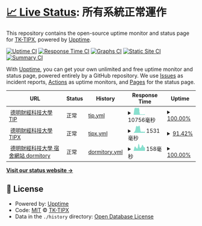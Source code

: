 # [📈 Live Status](https://TK-TIPX.github.io/upptime): <!--live status--> **所有系統正常運作**

This repository contains the open-source uptime monitor and status page for [TK-TIPX](https://TK-TIPX.github.io/upptime), powered by [Upptime](https://github.com/upptime/upptime).

[![Uptime CI](https://github.com/TK-TIPX/upptime/workflows/Uptime%20CI/badge.svg)](https://github.com/TK-TIPX/upptime/actions?query=workflow%3A%22Uptime+CI%22)
[![Response Time CI](https://github.com/TK-TIPX/upptime/workflows/Response%20Time%20CI/badge.svg)](https://github.com/TK-TIPX/upptime/actions?query=workflow%3A%22Response+Time+CI%22)
[![Graphs CI](https://github.com/TK-TIPX/upptime/workflows/Graphs%20CI/badge.svg)](https://github.com/TK-TIPX/upptime/actions?query=workflow%3A%22Graphs+CI%22)
[![Static Site CI](https://github.com/TK-TIPX/upptime/workflows/Static%20Site%20CI/badge.svg)](https://github.com/TK-TIPX/upptime/actions?query=workflow%3A%22Static+Site+CI%22)
[![Summary CI](https://github.com/TK-TIPX/upptime/workflows/Summary%20CI/badge.svg)](https://github.com/TK-TIPX/upptime/actions?query=workflow%3A%22Summary+CI%22)

With [Upptime](https://upptime.js.org), you can get your own unlimited and free uptime monitor and status page, powered entirely by a GitHub repository. We use [Issues](https://github.com/TK-TIPX/upptime/issues) as incident reports, [Actions](https://github.com/TK-TIPX/upptime/actions) as uptime monitors, and [Pages](https://TK-TIPX.github.io/upptime) for the status page.

<!--start: status pages-->
<!-- This summary is generated by Upptime (https://github.com/upptime/upptime) -->
<!-- Do not edit this manually, your changes will be overwritten -->
<!-- prettier-ignore -->
| URL | Status | History | Response Time | Uptime |
| --- | ------ | ------- | ------------- | ------ |
| <img alt="" src="https://icons.duckduckgo.com/ip3/netinfo.takming.edu.tw.ico" height="13"> [德明財經科技大學 TIP](https://netinfo.takming.edu.tw/tip) | 正常 | [tip.yml](https://github.com/TK-TIPX/upptime/commits/HEAD/history/tip.yml) | <details><summary><img alt="Response time graph" src="./graphs/tip/response-time-week.png" height="20"> 10756毫秒</summary><br><a href="https://TK-TIPX.github.io/upptime/history/tip"><img alt="Response time 2473" src="https://img.shields.io/endpoint?url=https%3A%2F%2Fraw.githubusercontent.com%2FTK-TIPX%2Fupptime%2FHEAD%2Fapi%2Ftip%2Fresponse-time.json"></a><br><a href="https://TK-TIPX.github.io/upptime/history/tip"><img alt="24-hour response time 1523" src="https://img.shields.io/endpoint?url=https%3A%2F%2Fraw.githubusercontent.com%2FTK-TIPX%2Fupptime%2FHEAD%2Fapi%2Ftip%2Fresponse-time-day.json"></a><br><a href="https://TK-TIPX.github.io/upptime/history/tip"><img alt="7-day response time 10756" src="https://img.shields.io/endpoint?url=https%3A%2F%2Fraw.githubusercontent.com%2FTK-TIPX%2Fupptime%2FHEAD%2Fapi%2Ftip%2Fresponse-time-week.json"></a><br><a href="https://TK-TIPX.github.io/upptime/history/tip"><img alt="30-day response time 3957" src="https://img.shields.io/endpoint?url=https%3A%2F%2Fraw.githubusercontent.com%2FTK-TIPX%2Fupptime%2FHEAD%2Fapi%2Ftip%2Fresponse-time-month.json"></a><br><a href="https://TK-TIPX.github.io/upptime/history/tip"><img alt="1-year response time 2473" src="https://img.shields.io/endpoint?url=https%3A%2F%2Fraw.githubusercontent.com%2FTK-TIPX%2Fupptime%2FHEAD%2Fapi%2Ftip%2Fresponse-time-year.json"></a></details> | <details><summary><a href="https://TK-TIPX.github.io/upptime/history/tip">100.00%</a></summary><a href="https://TK-TIPX.github.io/upptime/history/tip"><img alt="All-time uptime 99.50%" src="https://img.shields.io/endpoint?url=https%3A%2F%2Fraw.githubusercontent.com%2FTK-TIPX%2Fupptime%2FHEAD%2Fapi%2Ftip%2Fuptime.json"></a><br><a href="https://TK-TIPX.github.io/upptime/history/tip"><img alt="24-hour uptime 100.00%" src="https://img.shields.io/endpoint?url=https%3A%2F%2Fraw.githubusercontent.com%2FTK-TIPX%2Fupptime%2FHEAD%2Fapi%2Ftip%2Fuptime-day.json"></a><br><a href="https://TK-TIPX.github.io/upptime/history/tip"><img alt="7-day uptime 100.00%" src="https://img.shields.io/endpoint?url=https%3A%2F%2Fraw.githubusercontent.com%2FTK-TIPX%2Fupptime%2FHEAD%2Fapi%2Ftip%2Fuptime-week.json"></a><br><a href="https://TK-TIPX.github.io/upptime/history/tip"><img alt="30-day uptime 99.82%" src="https://img.shields.io/endpoint?url=https%3A%2F%2Fraw.githubusercontent.com%2FTK-TIPX%2Fupptime%2FHEAD%2Fapi%2Ftip%2Fuptime-month.json"></a><br><a href="https://TK-TIPX.github.io/upptime/history/tip"><img alt="1-year uptime 99.50%" src="https://img.shields.io/endpoint?url=https%3A%2F%2Fraw.githubusercontent.com%2FTK-TIPX%2Fupptime%2FHEAD%2Fapi%2Ftip%2Fuptime-year.json"></a></details>
| <img alt="" src="https://icons.duckduckgo.com/ip3/tipx.sao-x.com.ico" height="13"> [德明財經科技大學 TIPX](https://tipx.sao-x.com) | 正常 | [tipx.yml](https://github.com/TK-TIPX/upptime/commits/HEAD/history/tipx.yml) | <details><summary><img alt="Response time graph" src="./graphs/tipx/response-time-week.png" height="20"> 1531毫秒</summary><br><a href="https://TK-TIPX.github.io/upptime/history/tipx"><img alt="Response time 1602" src="https://img.shields.io/endpoint?url=https%3A%2F%2Fraw.githubusercontent.com%2FTK-TIPX%2Fupptime%2FHEAD%2Fapi%2Ftipx%2Fresponse-time.json"></a><br><a href="https://TK-TIPX.github.io/upptime/history/tipx"><img alt="24-hour response time 560" src="https://img.shields.io/endpoint?url=https%3A%2F%2Fraw.githubusercontent.com%2FTK-TIPX%2Fupptime%2FHEAD%2Fapi%2Ftipx%2Fresponse-time-day.json"></a><br><a href="https://TK-TIPX.github.io/upptime/history/tipx"><img alt="7-day response time 1531" src="https://img.shields.io/endpoint?url=https%3A%2F%2Fraw.githubusercontent.com%2FTK-TIPX%2Fupptime%2FHEAD%2Fapi%2Ftipx%2Fresponse-time-week.json"></a><br><a href="https://TK-TIPX.github.io/upptime/history/tipx"><img alt="30-day response time 820" src="https://img.shields.io/endpoint?url=https%3A%2F%2Fraw.githubusercontent.com%2FTK-TIPX%2Fupptime%2FHEAD%2Fapi%2Ftipx%2Fresponse-time-month.json"></a><br><a href="https://TK-TIPX.github.io/upptime/history/tipx"><img alt="1-year response time 1602" src="https://img.shields.io/endpoint?url=https%3A%2F%2Fraw.githubusercontent.com%2FTK-TIPX%2Fupptime%2FHEAD%2Fapi%2Ftipx%2Fresponse-time-year.json"></a></details> | <details><summary><a href="https://TK-TIPX.github.io/upptime/history/tipx">91.42%</a></summary><a href="https://TK-TIPX.github.io/upptime/history/tipx"><img alt="All-time uptime 78.54%" src="https://img.shields.io/endpoint?url=https%3A%2F%2Fraw.githubusercontent.com%2FTK-TIPX%2Fupptime%2FHEAD%2Fapi%2Ftipx%2Fuptime.json"></a><br><a href="https://TK-TIPX.github.io/upptime/history/tipx"><img alt="24-hour uptime 100.00%" src="https://img.shields.io/endpoint?url=https%3A%2F%2Fraw.githubusercontent.com%2FTK-TIPX%2Fupptime%2FHEAD%2Fapi%2Ftipx%2Fuptime-day.json"></a><br><a href="https://TK-TIPX.github.io/upptime/history/tipx"><img alt="7-day uptime 91.42%" src="https://img.shields.io/endpoint?url=https%3A%2F%2Fraw.githubusercontent.com%2FTK-TIPX%2Fupptime%2FHEAD%2Fapi%2Ftipx%2Fuptime-week.json"></a><br><a href="https://TK-TIPX.github.io/upptime/history/tipx"><img alt="30-day uptime 30.53%" src="https://img.shields.io/endpoint?url=https%3A%2F%2Fraw.githubusercontent.com%2FTK-TIPX%2Fupptime%2FHEAD%2Fapi%2Ftipx%2Fuptime-month.json"></a><br><a href="https://TK-TIPX.github.io/upptime/history/tipx"><img alt="1-year uptime 78.54%" src="https://img.shields.io/endpoint?url=https%3A%2F%2Fraw.githubusercontent.com%2FTK-TIPX%2Fupptime%2FHEAD%2Fapi%2Ftipx%2Fuptime-year.json"></a></details>
| <img alt="" src="https://icons.duckduckgo.com/ip3/takming.sao-x.com.ico" height="13"> [德明財經科技大學 宿舍網站 dormitory](https://takming.sao-x.com) | 正常 | [dormitory.yml](https://github.com/TK-TIPX/upptime/commits/HEAD/history/dormitory.yml) | <details><summary><img alt="Response time graph" src="./graphs/dormitory/response-time-week.png" height="20"> 158毫秒</summary><br><a href="https://TK-TIPX.github.io/upptime/history/dormitory"><img alt="Response time 165" src="https://img.shields.io/endpoint?url=https%3A%2F%2Fraw.githubusercontent.com%2FTK-TIPX%2Fupptime%2FHEAD%2Fapi%2Fdormitory%2Fresponse-time.json"></a><br><a href="https://TK-TIPX.github.io/upptime/history/dormitory"><img alt="24-hour response time 124" src="https://img.shields.io/endpoint?url=https%3A%2F%2Fraw.githubusercontent.com%2FTK-TIPX%2Fupptime%2FHEAD%2Fapi%2Fdormitory%2Fresponse-time-day.json"></a><br><a href="https://TK-TIPX.github.io/upptime/history/dormitory"><img alt="7-day response time 158" src="https://img.shields.io/endpoint?url=https%3A%2F%2Fraw.githubusercontent.com%2FTK-TIPX%2Fupptime%2FHEAD%2Fapi%2Fdormitory%2Fresponse-time-week.json"></a><br><a href="https://TK-TIPX.github.io/upptime/history/dormitory"><img alt="30-day response time 152" src="https://img.shields.io/endpoint?url=https%3A%2F%2Fraw.githubusercontent.com%2FTK-TIPX%2Fupptime%2FHEAD%2Fapi%2Fdormitory%2Fresponse-time-month.json"></a><br><a href="https://TK-TIPX.github.io/upptime/history/dormitory"><img alt="1-year response time 165" src="https://img.shields.io/endpoint?url=https%3A%2F%2Fraw.githubusercontent.com%2FTK-TIPX%2Fupptime%2FHEAD%2Fapi%2Fdormitory%2Fresponse-time-year.json"></a></details> | <details><summary><a href="https://TK-TIPX.github.io/upptime/history/dormitory">100.00%</a></summary><a href="https://TK-TIPX.github.io/upptime/history/dormitory"><img alt="All-time uptime 100.00%" src="https://img.shields.io/endpoint?url=https%3A%2F%2Fraw.githubusercontent.com%2FTK-TIPX%2Fupptime%2FHEAD%2Fapi%2Fdormitory%2Fuptime.json"></a><br><a href="https://TK-TIPX.github.io/upptime/history/dormitory"><img alt="24-hour uptime 100.00%" src="https://img.shields.io/endpoint?url=https%3A%2F%2Fraw.githubusercontent.com%2FTK-TIPX%2Fupptime%2FHEAD%2Fapi%2Fdormitory%2Fuptime-day.json"></a><br><a href="https://TK-TIPX.github.io/upptime/history/dormitory"><img alt="7-day uptime 100.00%" src="https://img.shields.io/endpoint?url=https%3A%2F%2Fraw.githubusercontent.com%2FTK-TIPX%2Fupptime%2FHEAD%2Fapi%2Fdormitory%2Fuptime-week.json"></a><br><a href="https://TK-TIPX.github.io/upptime/history/dormitory"><img alt="30-day uptime 100.00%" src="https://img.shields.io/endpoint?url=https%3A%2F%2Fraw.githubusercontent.com%2FTK-TIPX%2Fupptime%2FHEAD%2Fapi%2Fdormitory%2Fuptime-month.json"></a><br><a href="https://TK-TIPX.github.io/upptime/history/dormitory"><img alt="1-year uptime 100.00%" src="https://img.shields.io/endpoint?url=https%3A%2F%2Fraw.githubusercontent.com%2FTK-TIPX%2Fupptime%2FHEAD%2Fapi%2Fdormitory%2Fuptime-year.json"></a></details>

<!--end: status pages-->

[**Visit our status website →**](https://TK-TIPX.github.io/upptime)

## 📄 License

- Powered by: [Upptime](https://github.com/upptime/upptime)
- Code: [MIT](./LICENSE) © [TK-TIPX](https://TK-TIPX.github.io/upptime)
- Data in the `./history` directory: [Open Database License](https://opendatacommons.org/licenses/odbl/1-0/)
